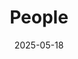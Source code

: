 ---
title: People
date: 2025-05-18

type: landing

sections:
  - block: people
    content:
      title: Meet our Team
      # Choose which groups/teams of users to display.
      #   Edit `user_groups` in each user's profile to add them to one or more of these groups.
      user_groups:
          - Principal Investigators
          - Postdocs
          - Technicians
          - PhD candidates
          - Master students
          - Visitors
          - Previous members and collaborators
      sort_by: Params.last_name
      sort_ascending: true
    design:
      show_interests: false
      show_role: true
      show_social: true
---